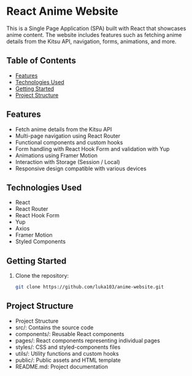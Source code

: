 # React Anime Website

This is a Single Page Application (SPA) built with React that showcases anime content. The website includes features such as fetching anime details from the Kitsu API, navigation, forms, animations, and more.

## Table of Contents

- [Features](#features)
- [Technologies Used](#technologies-used)
- [Getting Started](#getting-started)
- [Project Structure](#project-structure)


## Features

- Fetch anime details from the Kitsu API
- Multi-page navigation using React Router
- Functional components and custom hooks
- Form handling with React Hook Form and validation with Yup
- Animations using Framer Motion
- Interaction with Storage (Session / Local)
- Responsive design compatible with various devices

## Technologies Used

- React
- React Router
- React Hook Form
- Yup
- Axios
- Framer Motion
- Styled Components

## Getting Started

1. Clone the repository:

   ```bash
   git clone https://github.com/luka103/anime-website.git


## Project Structure
- Project Structure
- src/: Contains the source code
- components/: Reusable React components
- pages/: React components representing individual pages
- styles/: CSS and styled-components files
- utils/: Utility functions and custom hooks
- public/: Public assets and HTML template
- README.md: Project documentation
